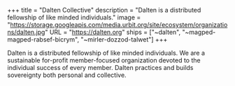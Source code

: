 +++
title = "Dalten Collective"
description = "Dalten is a distributed fellowship of like minded individuals."
image = "https://storage.googleapis.com/media.urbit.org/site/ecosystem/organizations/dalten.jpg"
URL = "https://dalten.org"
ships = ["~dalten", "~magped-magped-rabsef-bicrym", "~mirler-dozzod-talwet"]
+++

Dalten is a distributed fellowship of like minded individuals. We are a sustainable for-profit member-focused organization devoted to the individual success of every member. Dalten practices and builds sovereignty both personal and collective.
